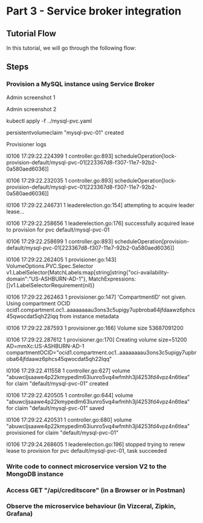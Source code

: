 # Part 3 - Service broker integration

## Tutorial Flow

In this tutorial, we will go through the following flow:

## Steps

### Provision a MySQL instance using Service Broker

Admin screenshot 1 

Admin screenshot 2


kubectl apply -f ../mysql-pvc.yaml

persistentvolumeclaim "mysql-pvc-01" created



Provisioner logs 

I0106 17:29:22.224399       1 controller.go:893] scheduleOperation[lock-provision-default/mysql-pvc-01[223367d8-f307-11e7-92b2-0a580aed6036]]

I0106 17:29:22.232035       1 controller.go:893] scheduleOperation[lock-provision-default/mysql-pvc-01[223367d8-f307-11e7-92b2-0a580aed6036]]

I0106 17:29:22.246731       1 leaderelection.go:154] attempting to acquire leader lease...

I0106 17:29:22.258656       1 leaderelection.go:176] successfully acquired lease to provision for pvc default/mysql-pvc-01

I0106 17:29:22.258699       1 controller.go:893] scheduleOperation[provision-default/mysql-pvc-01[223367d8-f307-11e7-92b2-0a580aed6036]]

I0106 17:29:22.262405       1 provisioner.go:143] VolumeOptions.PVC.Spec.Selector v1.LabelSelector{MatchLabels:map[string]string{"oci-availability-domain":"US-ASHBURN-AD-1"}, MatchExpressions:[]v1.LabelSelectorRequirement(nil)}

I0106 17:29:22.262463       1 provisioner.go:147] 'CompartmentID' not given. Using compartment OCID ocid1.compartment.oc1..aaaaaaaau3ons3c5upigy7upbroba64jfdaawz6phcs45qwocdat5qh22lqq from instance metadata

I0106 17:29:22.287593       1 provisioner.go:166] Volume size 53687091200

I0106 17:29:22.287612       1 provisioner.go:170] Creating volume size=51200 AD=mmXc:US-ASHBURN-AD-1 compartmentOCID="ocid1.compartment.oc1..aaaaaaaau3ons3c5upigy7upbroba64jfdaawz6phcs45qwocdat5qh22lqq"

I0106 17:29:22.411558       1 controller.go:627] volume "abuwcljsaawe4p22kmypedlm63iunro5vq4wfmhh3jl4253fd4vpz4n6tlea" for claim "default/mysql-pvc-01" created

I0106 17:29:22.420505       1 controller.go:644] volume "abuwcljsaawe4p22kmypedlm63iunro5vq4wfmhh3jl4253fd4vpz4n6tlea" for claim "default/mysql-pvc-01" saved

I0106 17:29:22.420531       1 controller.go:680] volume "abuwcljsaawe4p22kmypedlm63iunro5vq4wfmhh3jl4253fd4vpz4n6tlea" provisioned for claim "default/mysql-pvc-01"

I0106 17:29:24.268605       1 leaderelection.go:196] stopped trying to renew lease to provision for pvc default/mysql-pvc-01, task succeeded

### Write code to connect microservice version V2 to the MongoDB instance

### Access GET "/api/creditscore" (in a Browser or in Postman)

### Observe the microservice behaviour (in Vizceral, Zipkin, Grafana)

